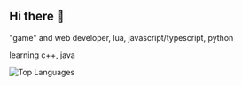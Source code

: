 ## Hi there 👋

"game" and web developer,
lua,
javascript/typescript,
python

learning
c++,
java

![Top Languages](https://github-readme-stats.vercel.app/api/top-langs/?username=highspeedtrain&layout=compact)
